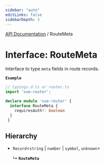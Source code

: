 ```yaml
---
sidebar: "auto"
editLinks: false
sidebarDepth: 3
---
```


[API Documentation](../index.md) / RouteMeta

# Interface: RouteMeta

Interface to type `meta` fields in route records.

**`Example`**

```ts
// typings.d.ts or router.ts
import 'vue-router';

declare module 'vue-router' {
  interface RouteMeta {
    requiresAuth?: boolean
  }
 }
```

## Hierarchy

- `Record`<`string` \| `number` \| `symbol`, `unknown`\>

  ↳ **`RouteMeta`**
